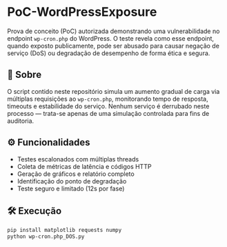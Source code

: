 # PoC-WordPressExposure

Prova de conceito (PoC) autorizada demonstrando uma vulnerabilidade no endpoint `wp-cron.php` do WordPress. O teste revela como esse endpoint, quando exposto publicamente, pode ser abusado para causar negação de serviço (DoS) ou degradação de desempenho de forma ética e segura.

## 📌 Sobre

O script contido neste repositório simula um aumento gradual de carga via múltiplas requisições ao `wp-cron.php`, monitorando tempo de resposta, timeouts e estabilidade do serviço. Nenhum serviço é derrubado neste processo — trata-se apenas de uma simulação controlada para fins de auditoria.

## ⚙️ Funcionalidades

- Testes escalonados com múltiplas threads
- Coleta de métricas de latência e códigos HTTP
- Geração de gráficos e relatório completo
- Identificação do ponto de degradação
- Teste seguro e limitado (12s por fase)

## 🛠 Execução

```bash
pip install matplotlib requests numpy
python wp-cron.php_DOS.py

